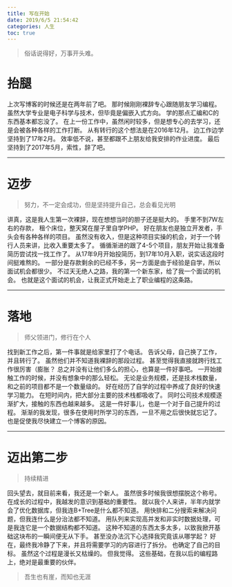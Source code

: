 ```yaml
---
title: 写在开始
date: 2019/6/5 21:54:42
categories: 人生
toc: true
---
```


> 俗话说得好，万事开头难。

# 抬腿
上次写博客的时候还是在两年前了吧。
那时候刚刚裸辞专心跟随朋友学习编程。
虽然大学专业是电子科学与技术，但毕竟是偏嵌入式方向。
学的那点汇编和C的东西基本都忘没了。
在上一份工作中，虽然闲时较多，但是想专心的去学习，还是会被各种各样的工作打断。
从有转行的这个想法是在2016年12月。
边工作边学坚持到了17年2月。
效率低不说，甚至都跟不上朋友给我安排的作业进度。
最后坚持到了2017年5月，索性，辞了吧。

---
# 迈步
> 努力，不一定会成功，但是坚持提升自己，总会看见光明

讲真，这是我人生第一次裸辞，现在想想当时的胆子还是挺大的。
手里不到7W左右的存款，
租个床位，整天窝在屋子里自学PHP。
好在朋友也是独立开发者，手头会有各种各样的项目。
虽然没有收入，但是这种项目实操的机会，对于一个转行人员来讲，比收入重要太多了。
循循渐进的跟了4-5个项目，朋友开始让我准备简历尝试找一找工作了。
从17年9月开始投简历，到17年10月入职，说实话这段时间挺难熬的。
一部分是存款剩余的已经不多，另一方面是由于经验是自学，所以面试机会都很少。
不过天无绝人之路，我的第一个新东家，给了我一个面试的机会。
也就是这个面试的机会，让我正式开始走上了职业编程的这条路。

---
# 落地
> 师父领进门，修行在个人

找到新工作之后，第一件事就是给家里打了个电话。
告诉父母，自己换了工作，并且转行了。
虽然他们并不知道我裸辞的那段过程。
甚至觉得我直接就跨行找工作很厉害（膨胀？
总之并没有让他们多么的担心，也算是一件好事吧。
一开始接触工作的时候，并没有想象中的那么轻松。
无论是业务规模，还是技术栈数量，和之前的项目都不是一个数量级的。
好在经历了自学的过程中养成了良好的快速学习能力。
在短时间内，把大部分主要的技术栈都吸收了。
同时公司技术规模逐渐扩大，接触的东西也越来越多。
这是一件好事儿，也是一个对于自己提升的过程。
渐渐的我发现，很多在使用时所学习的东西，一旦不用之后很快就忘记了。
也是促使我尽快建立一个博客的原因。

---
# 迈出第二步
> 持续精进

回头望去，就目前来看，我还是一个新人。
虽然很多时候我很想摆脱这个称号。
在成长的过程中，我越发的意识到基础的重要性。
就以我个人来讲，半年内就学会了优化数据库，但我连B+Tree是什么都不知道。
用快排和二分搜索来解决问题，但我连什么是分治法都不知道。
用队列来实现高并发和非实时数据处理，可是我连它是一个数据结构都不知道。
这种不知道的东西太多太多，以致我掀开基础这块布的一瞬间便无从下手。
甚至没办法沉下心选择我究竟该从哪学起？
好在，最终我冷静了下来，并且将需要学习的内容进行了拆分。
也确定了自己的目标。
虽然这个过程是漫长又枯燥的。
但我觉得。
这些基础，在我以后的编程路上，绝对是最重要的伙伴。

> 吾生也有崖，而知也无涯
